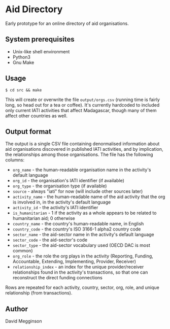 Aid Directory
=============

Early prototype for an online directory of aid organisations.

## System prerequisites

- Unix-like shell environment
- Python3
- Gnu Make

## Usage

    $ cd src && make
    
This will create or overwrite the file ``output/orgs.csv`` (running time is fairly long, so head out for a tea or coffee).  It's currently hardcoded to included only current IATI activities that affect Madagascar, though many of them affect other countries as well.

## Output format

The output is a single CSV file containing denormalised information about aid organisations discovered in published IATI activities, and by implication, the relationships among those organisations.  The file has the following columns:

- ``org_name`` - the human-readable organisation name in the activity's default language
- ``org_id`` - the organisation's IATI identifier (if available)
- ``org_type`` - the organisation type (if available)
- ``source`` - always "iati" for now (will include other sources later)
- ``activity_name`` - the human-readable name of the aid activity that the org is involved in, in the activity's default language
- ``activity_id`` - the activity's IATI identifier
- ``is_humanitarian`` - 1 if the activity as a whole appears to be related to humanitarian aid; 0 otherwise
- ``country_name`` - the country's human-readable name, in English
- ``country_code`` - the country's ISO 3166-1 alpha2 country code
- ``sector_name`` - the aid-sector name in the activity's default language
- ``sector_code`` - the aid-sector's code
- ``sector_type`` - the aid-sector vocabulary used (OECD DAC is most common)
- ``org_role`` - the role the org plays in the activity (Reporting, Funding, Accountable, Extending, Implementing, Provider, Receiver)
- ``relationship_index`` - an index for the unique provider/receiver relationships found in the activity's transactions, so that one can reconstruct the direct funding connections

Rows are repeated for each activity, country, sector, org, role, and unique relationship (from transactions).


## Author

David Megginson
